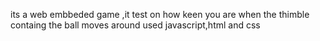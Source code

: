 its a web embbeded game ,it test on how keen you are when the thimble containg the ball  moves around
used javascript,html and css
